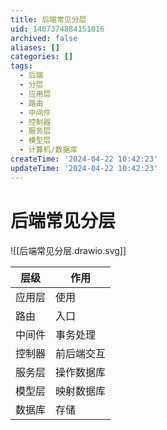 ```yaml
---
title: 后端常见分层
uid: 1407374884151016
archived: false
aliases: []
categories: []
tags:
  - 后端
  - 分层
  - 应用层
  - 路由
  - 中间件
  - 控制器
  - 服务层
  - 模型层
  - 计算机/数据库
createTime: '2024-04-22 10:42:23'
updateTime: '2024-04-22 10:42:23'
---
```


# 后端常见分层

![[后端常见分层.drawio.svg]]

| 层级   | 作用 |
| ------ | ---- |
| 应用层 |  使用    |
| 路由   |  入口    |
| 中间件 | 事务处理     |
| 控制器 |   前后端交互   |
| 服务层 |  操作数据库    |
| 模型层 |  映射数据库    |
| 数据库 |   存储   |
